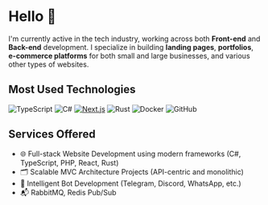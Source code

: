 # Hello 👋

I'm currently active in the tech industry, working across both **Front-end** and **Back-end** development. I specialize in building **landing pages**, **portfolios**, **e-commerce platforms** for both small and large businesses, and various other types of websites.

## Most Used Technologies

![TypeScript](https://img.shields.io/badge/TypeScript-007ACC?style=for-the-badge&logo=typescript&logoColor=white)
![C#](https://img.shields.io/badge/c%23-%23239120.svg?style=for-the-badge&logo=csharp&logoColor=white)
[![Next.js](https://img.shields.io/badge/Next.js-black?logo=next.js&logoColor=white)](#)
![Rust](https://img.shields.io/badge/rust-%23000000.svg?style=for-the-badge&logo=rust&logoColor=white)
![Docker](https://img.shields.io/badge/docker-%230db7ed.svg?style=for-the-badge&logo=docker&logoColor=white)
![GitHub](https://img.shields.io/badge/github-%23121011.svg?style=for-the-badge&logo=github&logoColor=white)

## Services Offered

- 🌐 Full-stack Website Development using modern frameworks (C#, TypeScript, PHP, React, Rust)
- 🗂️ Scalable MVC Architecture Projects (API-centric and monolithic)
- 🤖 Intelligent Bot Development (Telegram, Discord, WhatsApp, etc.)
- 📬 RabbitMQ, Redis Pub/Sub
